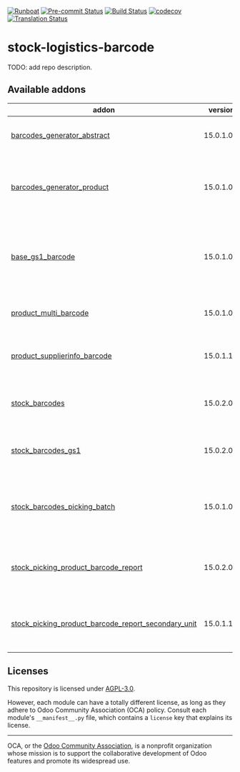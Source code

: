
[![Runboat](https://img.shields.io/badge/runboat-Try%20me-875A7B.png)](https://runboat.odoo-community.org/builds?repo=OCA/stock-logistics-barcode&target_branch=15.0)
[![Pre-commit Status](https://github.com/OCA/stock-logistics-barcode/actions/workflows/pre-commit.yml/badge.svg?branch=15.0)](https://github.com/OCA/stock-logistics-barcode/actions/workflows/pre-commit.yml?query=branch%3A15.0)
[![Build Status](https://github.com/OCA/stock-logistics-barcode/actions/workflows/test.yml/badge.svg?branch=15.0)](https://github.com/OCA/stock-logistics-barcode/actions/workflows/test.yml?query=branch%3A15.0)
[![codecov](https://codecov.io/gh/OCA/stock-logistics-barcode/branch/15.0/graph/badge.svg)](https://codecov.io/gh/OCA/stock-logistics-barcode)
[![Translation Status](https://translation.odoo-community.org/widgets/stock-logistics-barcode-15-0/-/svg-badge.svg)](https://translation.odoo-community.org/engage/stock-logistics-barcode-15-0/?utm_source=widget)

<!-- /!\ do not modify above this line -->

# stock-logistics-barcode

TODO: add repo description.

<!-- /!\ do not modify below this line -->

<!-- prettier-ignore-start -->

[//]: # (addons)

Available addons
----------------
addon | version | maintainers | summary
--- | --- | --- | ---
[barcodes_generator_abstract](barcodes_generator_abstract/) | 15.0.1.0.0 |  | Generate Barcodes for Any Models
[barcodes_generator_product](barcodes_generator_product/) | 15.0.1.0.1 | [![legalsylvain](https://github.com/legalsylvain.png?size=30px)](https://github.com/legalsylvain) | Generate Barcodes for Products (Templates and Variants)
[base_gs1_barcode](base_gs1_barcode/) | 15.0.1.0.0 |  | Decoding API for GS1-128 (aka UCC/EAN-128) and GS1-Datamatrix
[product_multi_barcode](product_multi_barcode/) | 15.0.1.0.0 |  | Multiple barcodes on products
[product_supplierinfo_barcode](product_supplierinfo_barcode/) | 15.0.1.1.0 | [![eLBati](https://github.com/eLBati.png?size=30px)](https://github.com/eLBati) | Add a barcode to supplier pricelist items
[stock_barcodes](stock_barcodes/) | 15.0.2.0.0 |  | It provides read barcode on stock operations.
[stock_barcodes_gs1](stock_barcodes_gs1/) | 15.0.2.0.0 |  | It provides read GS1 barcode on stock operations.
[stock_barcodes_picking_batch](stock_barcodes_picking_batch/) | 15.0.1.0.0 |  | It provides read barcodes on stock operations from batch pickings.
[stock_picking_product_barcode_report](stock_picking_product_barcode_report/) | 15.0.2.0.1 | [![CarlosRoca13](https://github.com/CarlosRoca13.png?size=30px)](https://github.com/CarlosRoca13) | It provides a wizard to select how many barcodes print.
[stock_picking_product_barcode_report_secondary_unit](stock_picking_product_barcode_report_secondary_unit/) | 15.0.1.1.0 | [![CarlosRoca13](https://github.com/CarlosRoca13.png?size=30px)](https://github.com/CarlosRoca13) | Set by default the maximum quantity of labels to print.

[//]: # (end addons)

<!-- prettier-ignore-end -->

## Licenses

This repository is licensed under [AGPL-3.0](LICENSE).

However, each module can have a totally different license, as long as they adhere to Odoo Community Association (OCA)
policy. Consult each module's `__manifest__.py` file, which contains a `license` key
that explains its license.

----
OCA, or the [Odoo Community Association](http://odoo-community.org/), is a nonprofit
organization whose mission is to support the collaborative development of Odoo features
and promote its widespread use.
